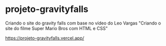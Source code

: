 # projeto-gravityfalls
Criando o site do gravity falls com base no vídeo do Leo Vargas "Criando o site do filme Super Mario Bros com HTML e CSS"

https://projeto-gravityfalls.vercel.app/
